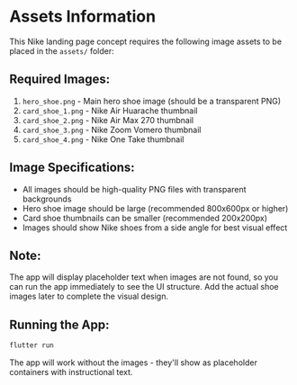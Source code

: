 # Assets Information

This Nike landing page concept requires the following image assets to be placed in the `assets/` folder:

## Required Images:
1. `hero_shoe.png` - Main hero shoe image (should be a transparent PNG)
2. `card_shoe_1.png` - Nike Air Huarache thumbnail
3. `card_shoe_2.png` - Nike Air Max 270 thumbnail  
4. `card_shoe_3.png` - Nike Zoom Vomero thumbnail
5. `card_shoe_4.png` - Nike One Take thumbnail

## Image Specifications:
- All images should be high-quality PNG files with transparent backgrounds
- Hero shoe image should be large (recommended 800x600px or higher)
- Card shoe thumbnails can be smaller (recommended 200x200px)
- Images should show Nike shoes from a side angle for best visual effect

## Note:
The app will display placeholder text when images are not found, so you can run the app immediately to see the UI structure. Add the actual shoe images later to complete the visual design.

## Running the App:
```bash
flutter run
```

The app will work without the images - they'll show as placeholder containers with instructional text.
